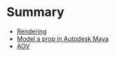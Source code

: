 # Summary

* [Rendering](topics/rendering.md)
* [Model a prop in Autodesk Maya](practice/model_a_prop_in_autodesk_maya.md)
* [AOV](topics/aov.md)

